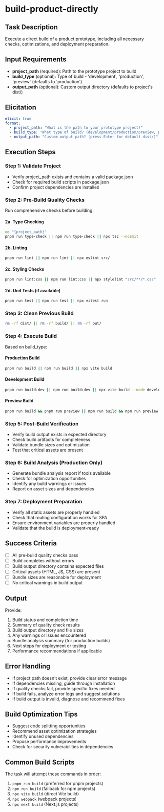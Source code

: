 # build-product-directly

## Task Description
Execute a direct build of a product prototype, including all necessary checks, optimizations, and deployment preparation.

## Input Requirements
- **project_path** (required): Path to the prototype project to build
- **build_type** (optional): Type of build - 'development', 'production', 'preview' (defaults to 'production')
- **output_path** (optional): Custom output directory (defaults to project's dist/)

## Elicitation
```yaml
elicit: true
format:
  - project_path: "What is the path to your prototype project?"
  - build_type: "What type of build? (development/production/preview, press Enter for production)"
  - output_path: "Custom output path? (press Enter for default dist/)"
```

## Execution Steps

### Step 1: Validate Project
- Verify project_path exists and contains a valid package.json
- Check for required build scripts in package.json
- Confirm project dependencies are installed

### Step 2: Pre-Build Quality Checks
Run comprehensive checks before building:

#### 2a. Type Checking
```bash
cd "{project_path}"
pnpm run type-check || npm run type-check || npx tsc --noEmit
```

#### 2b. Linting
```bash
pnpm run lint || npm run lint || npx eslint src/
```

#### 2c. Styling Checks
```bash
pnpm run lint:css || npm run lint:css || npx stylelint "src/**/*.css"
```

#### 2d. Unit Tests (if available)
```bash
pnpm run test || npm run test || npx vitest run
```

### Step 3: Clean Previous Build
```bash
rm -rf dist/ || rm -rf build/ || rm -rf out/
```

### Step 4: Execute Build
Based on build_type:

#### Production Build
```bash
pnpm run build || npm run build || npx vite build
```

#### Development Build
```bash
pnpm run build:dev || npm run build:dev || npx vite build --mode development
```

#### Preview Build
```bash
pnpm run build && pnpm run preview || npm run build && npm run preview
```

### Step 5: Post-Build Verification
- Verify build output exists in expected directory
- Check build artifacts for completeness
- Validate bundle sizes and optimization
- Test that critical assets are present

### Step 6: Build Analysis (Production Only)
- Generate bundle analysis report if tools available
- Check for optimization opportunities
- Identify any build warnings or issues
- Report on asset sizes and dependencies

### Step 7: Deployment Preparation
- Verify all static assets are properly handled
- Check that routing configuration works for SPA
- Ensure environment variables are properly handled
- Validate that the build is deployment-ready

## Success Criteria
- [ ] All pre-build quality checks pass
- [ ] Build completes without errors
- [ ] Build output directory contains expected files
- [ ] Critical assets (HTML, JS, CSS) are present
- [ ] Bundle sizes are reasonable for deployment
- [ ] No critical warnings in build output

## Output
Provide:
1. Build status and completion time
2. Summary of quality check results
3. Build output directory and file sizes
4. Any warnings or issues encountered
5. Bundle analysis summary (for production builds)
6. Next steps for deployment or testing
7. Performance recommendations if applicable

## Error Handling
- If project path doesn't exist, provide clear error message
- If dependencies missing, guide through installation
- If quality checks fail, provide specific fixes needed
- If build fails, analyze error logs and suggest solutions
- If build output is invalid, diagnose and recommend fixes

## Build Optimization Tips
- Suggest code splitting opportunities
- Recommend asset optimization strategies
- Identify unused dependencies
- Propose performance improvements
- Check for security vulnerabilities in dependencies

## Common Build Scripts
The task will attempt these commands in order:
1. `pnpm run build` (preferred for pnpm projects)
2. `npm run build` (fallback for npm projects)
3. `npx vite build` (direct Vite build)
4. `npx webpack` (webpack projects)
5. `npx next build` (Next.js projects)
